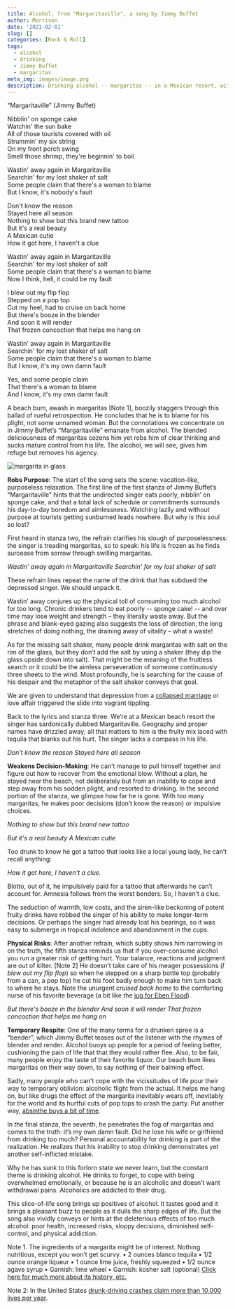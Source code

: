 ```yaml
---
title: Alcohol, from "Margaritaville", a song by Jimmy Buffet
author: Morrison
date: '2021-02-01'
slug: []
categories: [Rock & Roll]
tags:
  - alcohol
  - drinking
  - Jimmy Buffet 
  - margaritas
meta_img: images/image.png
description: Drinking alcohol -- margaritas -- in a Mexican resort, with a disconsolate beachcomber figuring out his life
---
```


“Margaritaville” (Jimmy Buffet)

Nibblin' on sponge cake  
Watchin' the sun bake  
All of those tourists covered with oil  
Strummin' my six string  
On my front porch swing  
Smell those shrimp, they're beginnin' to boil  
	
Wastin' away again in Margaritaville  
Searchin' for my lost shaker of salt  
Some people claim that there's a woman to blame  
But I know, it's nobody's fault  	

Don't know the reason  
Stayed here all season  
Nothing to show but this brand new tattoo  
But it's a real beauty  
A Mexican cutie  
How it got here, I haven't a clue  
	
Wastin' away again in Margaritaville  
Searchin' for my lost shaker of salt  
Some people claim that there's a woman to blame  
Now I think, hell, it could be my fault  
	
I blew out my flip flop  
Stepped on a pop top  
Cut my heel, had to cruise on back home  
But there's booze in the blender  
And soon it will render  
That frozen concoction that helps me hang on  
	
Wastin' away again in Margaritaville  
Searchin' for my lost shaker of salt  
Some people claim that there's a woman to blame  
But I know, it's my own damn fault  
	
Yes, and some people claim  
That there's a woman to blame  
And I know, it's my own damn fault  


A beach bum, awash in margaritas [Note 1], boozily staggers through this ballad of rueful retrospection.  He concludes that he is to blame for his plight, not some unnamed woman.  But the connotations we concentrate on in Jimmy Buffet’s “Margaritaville” emanate from alcohol.  The blended deliciousness of margaritas cozens him yet robs him of clear thinking and sucks mature control from his life.  The alcohol, we will see, gives him refuge but removes his agency.

![margarita in glass](/media/AlcoholMargarita.jpg)

**Robs Purpose**: The start of the song sets the scene: vacation-like, purposeless relaxation.  The first line of the first stanza of Jimmy Buffet’s “Margaritaville” hints that the undirected singer eats poorly, nibblin’ on sponge cake, and that a total lack of schedule or commitments surrounds his day-to-day boredom and aimlessness.  Watching lazily and without purpose at tourists getting sunburned leads nowhere.  But why is this soul so lost?

First heard in stanza two, the refrain clarifies his slough of purposelessness: the singer is treading margaritas, so to speak: his life is frozen as he finds surcease from sorrow through swilling margaritas.  

*Wastin' away again in Margaritaville*
*Searchin' for my lost shaker of salt*

These refrain lines repeat the name of the drink that has subdued the depressed singer.  We should unpack it.

  Wastin’ away conjures up the physical toll of consuming too much alcohol for too long.  Chronic drinkers tend to eat poorly -- sponge cake! -- and over time may lose weight and strength – they literally waste away.  But the phrase and blank-eyed gazing also suggests the loss of direction, the long stretches of doing nothing, the draining away of vitality – what a waste! 

  As for the missing salt shaker, many people drink margaritas with salt on the rim of the glass, but they don’t add the salt by using a shaker (they dip the glass upside down into salt).  That might be the meaning of the fruitless search or it could be the aimless perseveration of someone continuously three sheets to the wind.  Most profoundly, he is searching for the cause of his despair and the metaphor of the salt shaker conveys that goal.

We are given to understand that depression from a [collapsed marriage](https://themesfromart.com/blog/2021-02-03-alcohol-woolf-nichols/) or love affair triggered the slide into vagrant tippling.

Back to the lyrics and stanza three.  We’re at a Mexican beach resort the singer has sardonically dubbed Margaritaville.  Geography and proper names have drizzled away; all that matters to him is the fruity mix laced with tequila that blanks out his hurt.  The singer lacks a compass in his life.  

*Don't know the reason*
*Stayed here all season*

**Weakens Decision-Making**:  He can’t manage to pull himself together and figure out how to recover from the emotional blow.  Without a plan, he stayed near the beach, not deliberately but from an inability to cope and step away from his sodden plight, and resorted to drinking.  In the second portion of the stanza, we glimpse how far he is gone.  With too many margaritas, he makes poor decisions (don’t know the reason) or impulsive choices.

*Nothing to show but this brand new tattoo*

*But it's a real beauty*
*A Mexican cutie*

Too drunk to know he got a tattoo that looks like a local young lady, he can’t recall anything: 

*How it got here, I haven't a clue.*  

Blotto, out of it, he impulsively paid for a tattoo that afterwards he can’t account for.  Amnesia follows from the worst benders.  So, I haven’t a clue.

The seduction of warmth, low costs, and the siren-like beckoning of potent fruity drinks have robbed the singer of his ability to make longer-term decisions.   Or perhaps the singer had already lost his bearings, so it was easy to submerge in tropical indolence and abandonment in the cups.

**Physical Risks**:  After another refrain, which subtly shows him narrowing in on the truth, the fifth stanza reminds us that if you over-consume alcohol you run a greater risk of getting hurt.  Your balance, reactions and judgment are out of kilter. [Note 2] He doesn’t take care of his meager possessions (*I blew out my flip flop*) so when he stepped on a sharp bottle top (probably from a can, a pop top) he cut his foot badly enough to make him turn back to where he stays.  Note the unurgent *cruised back home* to the comforting nurse of his favorite beverage (a bit like the [jug for Eben Flood](https://themesfromart.com/blog/2021-01-24-alcohol-flood-frost/alcoholfloodindex/)).  
 
*But there's booze in the blender*
*And soon it will render*
*That frozen concoction that helps me hang on*

**Temporary Respite**: One of the many terms for a drunken spree is a “bender”, which Jimmy Buffet teases out of the listener with the rhymes of blender and render.  Alcohol buoys up people for a period of feeling better, cushioning the pain of life that that they would rather flee.  Also, to be fair, many people enjoy the taste of their favorite liquor.  Our beach bum likes margaritas on their way down, to say nothing of their balming effect.

Sadly, many people who can’t cope with the vicissitudes of life pour their way to temporary oblivion: alcoholic flight from the actual.  It helps me hang on, but like drugs the effect of the margarita inevitably wears off, inevitably for the world and its hurtful cuts of pop tops to crash the party.  Put another way, [absinthe buys a bit of time](https://themesfromart.com/blog/2021-02-03-alcohol-absinthe-degas/).

In the final stanza, the seventh, he penetrates the fog of margaritas and comes to the truth: it’s my own damn fault.  Did he lose his wife or girlfriend from drinking too much?  Personal accountability for drinking is part of the realization.  He realizes that his inability to stop drinking demonstrates yet another self-inflicted mistake. 

Why he has sunk to this forlorn state we never learn, but the constant theme is drinking alcohol.  He drinks to forget, to cope with being overwhelmed emotionally, or because he is an alcoholic and doesn’t want withdrawal pains. Alcoholics are addicted to their drug.


This slice-of-life song brings up positives of alcohol.  It tastes good and it brings a pleasant buzz to people as it dulls the sharp edges of life.  But the song also vividly conveys or hints at the deleterious effects of too much alcohol: poor health, increased risks, sloppy decisions, diminished self-control, and physical addiction.


Note 1. The ingredients of a margarita might be of interest.  Nothing nutritious, except you won’t get scurvy.
•	2 ounces blanco tequila 
•	1/2 ounce orange liqueur 
•	1 ounce lime juice, freshly squeezed 
•	1/2 ounce agave syrup 
•	Garnish: lime wheel 
•	Garnish: kosher salt (optional) [Click here for much more about its history, etc.](https://www.liquor.com/recipes/margarita/)

Note 2: In the United States [drunk-driving crashes claim more than 10,000 lives per year](https://www.nhtsa.gov/risky-driving/drunk-driving). 
